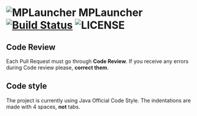 # ![MPLauncher](https://api.mplauncher.pl/static/git_logo.png) MPLauncher [![Build Status](https://travis-ci.org/MPLauncher/MPLauncher.svg?branch=master)](https://travis-ci.org/MPLauncher/MPLauncher) ![LICENSE](https://img.shields.io/badge/license-apache2-blue.svg)

## Code Review
Each Pull Request must go through **Code Review**.
If you receive any errors during Code review please, **correct them**.

## Code style
The project is currently using Java Official Code Style. The indentations are made with 4 spaces, **not** tabs.
